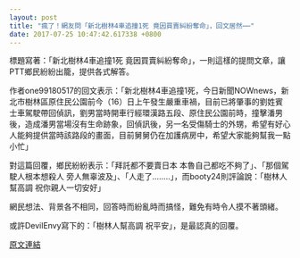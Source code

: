 ```yaml
---
layout: post
title: "瘋了！網友問「新北樹林4車追撞1死 竟因買賣糾紛奪命」，回文居然⋯⋯"
date: 2017-07-25 10:47:42.617338 +0800
---
```


標題寫著：「新北樹林4車追撞1死 竟因買賣糾紛奪命」，一則這樣的提問文章，讓PTT鄉民紛紛出籠，提供各式解答。

作者one99180517的回文表示：「新北樹林4車追撞1死，今日新聞NOWnews，新北市樹林區原住民公園前今（16）日上午發生嚴重車禍，目前已將肇事的劉姓賓士車駕駛帶回偵訊，劉男當時開車行經環漢路五段、原住民公園前時，撞擊潘男後，造成潘男當場沒有生命跡象，回偵訊後，另一名受傷騎士的外甥，希望有好心人能夠提供當時該路段的畫面，目前舅舅仍在加護病房中，希望大家能夠幫我一點小忙」

對這篇回覆，鄉民紛紛表示：「拜託都不要賣日本 本魯自己都吃不夠了」、「那個駕駛人根本想殺人 旁人無辜波及」、「人走了........」，而booty24則評論說：「樹林人幫高調 祝你親人一切安好」

網民想法、背景各不相同，回答時而紛亂時而搞怪，難免有時令人摸不著頭緒。

或許DevilEnvy寫下的：「樹林人幫高調 祝平安」，是最認真的回覆。

<a href = "https://www.ptt.cc/bbs/Gossiping/M.1500396729.A.097.html">原文連結</a>

